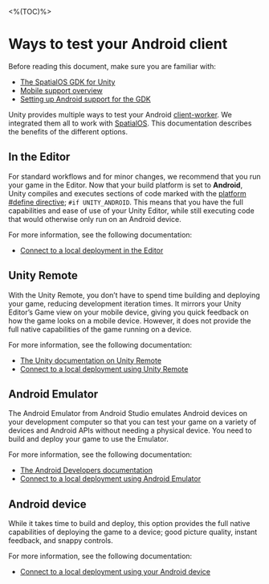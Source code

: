 <%(TOC)%>
# Ways to test your Android client

Before reading this document, make sure you are familiar with:

  * [The SpatialOS GDK for Unity]({{urlRoot}}/content/intro-reference)
  * [Mobile support overview]({{urlRoot}}/content/mobile/overview)
  * [Setting up Android support for the GDK]({{urlRoot}}/content/mobile/android/setup)

Unity provides multiple ways to test your Android [client-worker]({{urlRoot}}/content/glossary#client-worker). We integrated them all to work with [SpatialOS]({{urlRoot}}/content/glossary#spatialos-runtime). This documentation describes the benefits of the different options.

## In the Editor
For standard workflows and for minor changes, we recommend that you run your game in the Editor. Now that your build platform is set to **Android**, Unity compiles and executes sections of code marked with the [platform #define directive](https://docs.unity3d.com/Manual/PlatformDependentCompilation.html); `#if UNITY_ANDROID`. This means that you have the full capabilities and ease of use of your Unity Editor, while still executing code that would otherwise only run on an Android device.

For more information, see the following documentation:

  * [Connect to a local deployment in the Editor]({{urlRoot}}/content/mobile/android/local-deploy#in-editor)

## Unity Remote

With the Unity Remote, you don’t have to spend time building and deploying your game, reducing development iteration times. It mirrors your Unity Editor’s Game view on your mobile device, giving you quick feedback on how the game looks on a mobile device. However, it does not provide the full native capabilities of the game running on a device.

For more information, see the following documentation:

  * [The Unity documentation on Unity Remote](https://docs.unity3d.com/Manual/UnityRemote5.html)
  * [Connect to a local deployment using Unity Remote]({{urlRoot}}/content/mobile/android/local-deploy#unity-remote)

## Android Emulator

The Android Emulator from Android Studio emulates Android devices on your development computer so that you can test your game on a variety of devices and Android APIs without needing a physical device. You need to build and deploy your game to use the Emulator.

For more information, see the following documentation:

  * [The Android Developers documentation](https://developer.android.com/studio/run/emulator)
  * [Connect to a local deployment using Android Emulator]({{urlRoot}}/content/mobile/android/local-deploy#android-emulator)

## Android device

While it takes time to build and deploy, this option provides the full native capabilities of deploying the game to a device; good picture quality, instant feedback, and snappy controls.

For more information, see the following documentation:

  * [Connect to a local deployment using your Android device]({{urlRoot}}/content/mobile/android/local-deploy#android-device)
